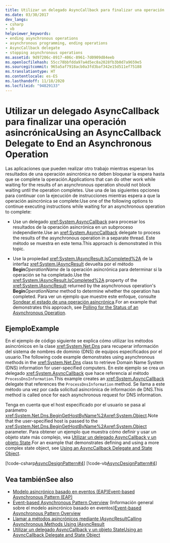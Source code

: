 ```yaml
---
title: Utilizar un delegado AsyncCallback para finalizar una operación asincrónica
ms.date: 03/30/2017
dev_langs:
- csharp
- vb
helpviewer_keywords:
- ending asynchronous operations
- asynchronous programming, ending operations
- AsyncCallback delegate
- stopping asynchronous operations
ms.assetid: 9d97206c-8917-406c-8961-7d0909d84eeb
ms.openlocfilehash: 55cc78bbfdda97a4d5ec8a2028fb3b0d7a9659e5
ms.sourcegitcommit: 965a5af7918acb0a3fd3baf342e15d511ef75188
ms.translationtype: HT
ms.contentlocale: es-ES
ms.lasthandoff: 11/18/2020
ms.locfileid: "94829133"
---
```

# <a name="using-an-asynccallback-delegate-to-end-an-asynchronous-operation"></a><span data-ttu-id="4f142-102">Utilizar un delegado AsyncCallback para finalizar una operación asincrónica</span><span class="sxs-lookup"><span data-stu-id="4f142-102">Using an AsyncCallback Delegate to End an Asynchronous Operation</span></span>
<span data-ttu-id="4f142-103">Las aplicaciones que pueden realizar otro trabajo mientras esperan los resultados de una operación asincrónica no deben bloquear la espera hasta que se complete la operación.</span><span class="sxs-lookup"><span data-stu-id="4f142-103">Applications that can do other work while waiting for the results of an asynchronous operation should not block waiting until the operation completes.</span></span> <span data-ttu-id="4f142-104">Use una de las siguientes opciones para continuar con la ejecución de instrucciones mientras espera a que la operación asincrónica se complete:</span><span class="sxs-lookup"><span data-stu-id="4f142-104">Use one of the following options to continue executing instructions while waiting for an asynchronous operation to complete:</span></span>  
  
- <span data-ttu-id="4f142-105">Use un delegado <xref:System.AsyncCallback> para procesar los resultados de la operación asincrónica en un subproceso independiente.</span><span class="sxs-lookup"><span data-stu-id="4f142-105">Use an <xref:System.AsyncCallback> delegate to process the results of the asynchronous operation in a separate thread.</span></span> <span data-ttu-id="4f142-106">Este método se muestra en este tema.</span><span class="sxs-lookup"><span data-stu-id="4f142-106">This approach is demonstrated in this topic.</span></span>  
  
- <span data-ttu-id="4f142-107">Use la propiedad <xref:System.IAsyncResult.IsCompleted%2A> de la interfaz <xref:System.IAsyncResult> devuelta por el método **Begin**_OperationName_ de la operación asincrónica para determinar si la operación se ha completado.</span><span class="sxs-lookup"><span data-stu-id="4f142-107">Use the <xref:System.IAsyncResult.IsCompleted%2A> property of the <xref:System.IAsyncResult> returned by the asynchronous operation's **Begin**_OperationName_ method to determine whether the operation has completed.</span></span> <span data-ttu-id="4f142-108">Para ver un ejemplo que muestre este enfoque, consulte [Sondear el estado de una operación asincrónica](polling-for-the-status-of-an-asynchronous-operation.md).</span><span class="sxs-lookup"><span data-stu-id="4f142-108">For an example that demonstrates this approach, see [Polling for the Status of an Asynchronous Operation](polling-for-the-status-of-an-asynchronous-operation.md).</span></span>  
  
## <a name="example"></a><span data-ttu-id="4f142-109">Ejemplo</span><span class="sxs-lookup"><span data-stu-id="4f142-109">Example</span></span>  
 <span data-ttu-id="4f142-110">En el ejemplo de código siguiente se explica cómo utilizar los métodos asincrónicos en la clase <xref:System.Net.Dns> para recuperar información del sistema de nombres de dominio (DNS) de equipos especificados por el usuario.</span><span class="sxs-lookup"><span data-stu-id="4f142-110">The following code example demonstrates using asynchronous methods in the <xref:System.Net.Dns> class to retrieve Domain Name System (DNS) information for user-specified computers.</span></span> <span data-ttu-id="4f142-111">En este ejemplo se crea un delegado <xref:System.AsyncCallback> que hace referencia al método `ProcessDnsInformation`.</span><span class="sxs-lookup"><span data-stu-id="4f142-111">This example creates an <xref:System.AsyncCallback> delegate that references the `ProcessDnsInformation` method.</span></span> <span data-ttu-id="4f142-112">Se llama a este método una vez por cada solicitud asincrónica de información de DNS.</span><span class="sxs-lookup"><span data-stu-id="4f142-112">This method is called once for each asynchronous request for DNS information.</span></span>  
  
 <span data-ttu-id="4f142-113">Tenga en cuenta que el host especificado por el usuario se pasa al parámetro <xref:System.Net.Dns.BeginGetHostByName%2A><xref:System.Object>.</span><span class="sxs-lookup"><span data-stu-id="4f142-113">Note that the user-specified host is passed to the <xref:System.Net.Dns.BeginGetHostByName%2A><xref:System.Object> parameter.</span></span> <span data-ttu-id="4f142-114">Para obtener un ejemplo que muestra cómo definir y usar un objeto state más complejo, vea [Utilizar un delegado AsyncCallback y un objeto State](using-an-asynccallback-delegate-and-state-object.md).</span><span class="sxs-lookup"><span data-stu-id="4f142-114">For an example that demonstrates defining and using a more complex state object, see [Using an AsyncCallback Delegate and State Object](using-an-asynccallback-delegate-and-state-object.md).</span></span>  
  
 [!code-csharp[AsyncDesignPattern#4](../../../samples/snippets/csharp/VS_Snippets_CLR/AsyncDesignPattern/CS/AsyncDelegateNoStateObject.cs#4)]
 [!code-vb[AsyncDesignPattern#4](../../../samples/snippets/visualbasic/VS_Snippets_CLR/AsyncDesignPattern/VB/AsyncDelegateNoState.vb#4)]  
  
## <a name="see-also"></a><span data-ttu-id="4f142-115">Vea también</span><span class="sxs-lookup"><span data-stu-id="4f142-115">See also</span></span>

- [<span data-ttu-id="4f142-116">Modelo asincrónico basado en eventos (EAP)</span><span class="sxs-lookup"><span data-stu-id="4f142-116">Event-based Asynchronous Pattern (EAP)</span></span>](event-based-asynchronous-pattern-eap.md)
- <span data-ttu-id="4f142-117">[Event-based Asynchronous Pattern Overview](event-based-asynchronous-pattern-overview.md) (Información general sobre el modelo asincrónico basado en eventos)</span><span class="sxs-lookup"><span data-stu-id="4f142-117">[Event-based Asynchronous Pattern Overview](event-based-asynchronous-pattern-overview.md)</span></span>
- [<span data-ttu-id="4f142-118">Llamar a métodos asincrónicos mediante IAsyncResult</span><span class="sxs-lookup"><span data-stu-id="4f142-118">Calling Asynchronous Methods Using IAsyncResult</span></span>](calling-asynchronous-methods-using-iasyncresult.md)
- [<span data-ttu-id="4f142-119">Utilizar un delegado AsyncCallback y un objeto State</span><span class="sxs-lookup"><span data-stu-id="4f142-119">Using an AsyncCallback Delegate and State Object</span></span>](using-an-asynccallback-delegate-and-state-object.md)

